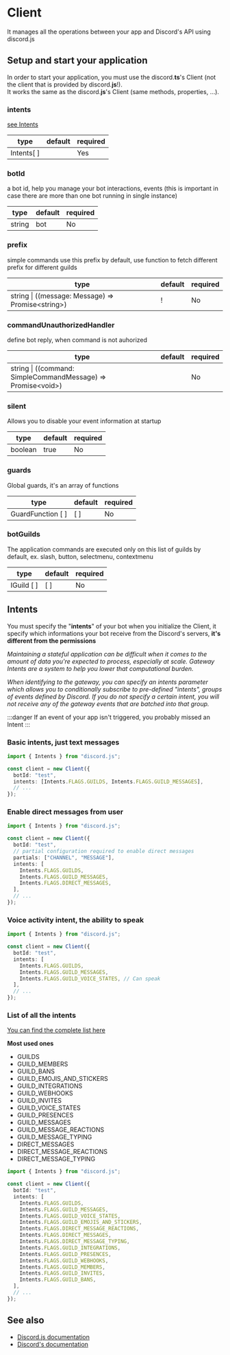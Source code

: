 # Client

It manages all the operations between your app and Discord's API using discord.js

## Setup and start your application

In order to start your application, you must use the discord.**ts**'s Client (not the client that is provided by discord.**js**!).  
It works the same as the discord.**js**'s Client (same methods, properties, ...).

### intents

[see Intents](#list-of-all-the-intents)

| type       | default | required |
| ---------- | ------- | -------- |
| Intents[ ] |         | Yes      |

### botId

a bot id, help you manage your bot interactions, events (this is important in case there are more than one bot running in single instance)

| type   | default | required |
| ------ | ------- | -------- |
| string | bot     | No       |

### prefix

simple commands use this prefix by default, use function to fetch different prefix for different guilds

| type                                                | default | required |
| --------------------------------------------------- | ------- | -------- |
| string \| ((message: Message) =\> Promise<string\>) | !       | No       |

### commandUnauthorizedHandler

define bot reply, when command is not auhorized

| type                                                           | default | required |
| -------------------------------------------------------------- | ------- | -------- |
| string \| ((command: SimpleCommandMessage) =\> Promise<void\>) |         | No       |

### silent

Allows you to disable your event information at startup

| type    | default | required |
| ------- | ------- | -------- |
| boolean | true    | No       |

### guards

Global guards, it's an array of functions

| type              | default | required |
| ----------------- | ------- | -------- |
| GuardFunction [ ] | [ ]     | No       |

### botGuilds

The application commands are executed only on this list of guilds by default, ex. slash, button, selectmenu, contextmenu

| type       | default | required |
| ---------- | ------- | -------- |
| IGuild [ ] | [ ]     | No       |

## Intents

You must specify the "**intents**" of your bot when you initialize the Client, it specify which informations your bot receive from the Discord's servers, **it's different from the permissions**

_Maintaining a stateful application can be difficult when it comes to the amount of data you're expected to process, especially at scale. Gateway Intents are a system to help you lower that computational burden._

_When identifying to the gateway, you can specify an intents parameter which allows you to conditionally subscribe to pre-defined "intents", groups of events defined by Discord. If you do not specify a certain intent, you will not receive any of the gateway events that are batched into that group._

:::danger
If an event of your app isn't triggered, you probably missed an Intent
:::

### Basic intents, just text messages

```ts
import { Intents } from "discord.js";

const client = new Client({
  botId: "test",
  intents: [Intents.FLAGS.GUILDS, Intents.FLAGS.GUILD_MESSAGES],
  // ...
});
```

### Enable direct messages from user

```ts
import { Intents } from "discord.js";

const client = new Client({
  botId: "test",
  // partial configuration required to enable direct messages
  partials: ["CHANNEL", "MESSAGE"],
  intents: [
    Intents.FLAGS.GUILDS,
    Intents.FLAGS.GUILD_MESSAGES,
    Intents.FLAGS.DIRECT_MESSAGES,
  ],
  // ...
});
```

### Voice activity intent, the ability to speak

```ts
import { Intents } from "discord.js";

const client = new Client({
  botId: "test",
  intents: [
    Intents.FLAGS.GUILDS,
    Intents.FLAGS.GUILD_MESSAGES,
    Intents.FLAGS.GUILD_VOICE_STATES, // Can speak
  ],
  // ...
});
```

### List of all the intents

[You can find the complete list here](https://discord.com/developers/docs/topics/gateway#list-of-intents)

**Most used ones**

- GUILDS
- GUILD_MEMBERS
- GUILD_BANS
- GUILD_EMOJIS_AND_STICKERS
- GUILD_INTEGRATIONS
- GUILD_WEBHOOKS
- GUILD_INVITES
- GUILD_VOICE_STATES
- GUILD_PRESENCES
- GUILD_MESSAGES
- GUILD_MESSAGE_REACTIONS
- GUILD_MESSAGE_TYPING
- DIRECT_MESSAGES
- DIRECT_MESSAGE_REACTIONS
- DIRECT_MESSAGE_TYPING

```ts
import { Intents } from "discord.js";

const client = new Client({
  botId: "test",
  intents: [
    Intents.FLAGS.GUILDS,
    Intents.FLAGS.GUILD_MESSAGES,
    Intents.FLAGS.GUILD_VOICE_STATES,
    Intents.FLAGS.GUILD_EMOJIS_AND_STICKERS,
    Intents.FLAGS.DIRECT_MESSAGE_REACTIONS,
    Intents.FLAGS.DIRECT_MESSAGES,
    Intents.FLAGS.DIRECT_MESSAGE_TYPING,
    Intents.FLAGS.GUILD_INTEGRATIONS,
    Intents.FLAGS.GUILD_PRESENCES,
    Intents.FLAGS.GUILD_WEBHOOKS,
    Intents.FLAGS.GUILD_MEMBERS,
    Intents.FLAGS.GUILD_INVITES,
    Intents.FLAGS.GUILD_BANS,
  ],
  // ...
});
```

## See also

- [Discord.js documentation](https://discord.js.org/#/docs/main/stable/class/Intents)
- [Discord's documentation](https://discord.com/developers/docs/topics/gateway#list-of-intents)
